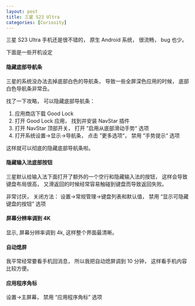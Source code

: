 ```yaml
---
layout: post
title: 三星 S23 Ultra
categories: [Curiosity]
---
```


三星 S23 Ultra 手机还是很不错的， 原生 Android 系统， 很流畅， bug 也少。

下面是一些开机设定

#### 隐藏底部导航条
三星的系统没办法去掉底部白色的导航条， 导致一些全屏深色应用的时候， 底部白色导航条非常丑。

找了一下攻略， 可以隐藏底部导航条：
1. 应用商店下载 Good Lock
2. 打开 Good Lock 应用， 找到并安装 NavStar 插件
3. 打开 NavStar 顶部开关， 打开 ”启用从底部滑动手势“ 选项
4. 打开系统设置->显示->导航条， 点击 ”更多选项“， 禁用 ”手势提示“ 选项

这样就可以彻底的隐藏底部导航条啦。

#### 隐藏输入法底部按钮
三星默认给输入法下面打开了额外的一个空行和隐藏输入法的按钮， 这样会导致键盘布局很高， 又滑返回的时候经常容易触碰到键盘而导致返回失败。

非常讨厌， 关闭方法： 设置->常规管理->键盘列表和默认值， 禁用 “显示可隐藏键盘的按钮” 选项

#### 屏幕分辨率调到 4K
显示, 屏幕分辨率调到 4k, 这样整个界面最清晰。

#### 自动熄屏
我平常经常要看手机回消息， 所以我把自动熄屏调到 10 分钟， 这样看手机内容比较方便。

#### 应用程序角标
设置->主屏幕， 禁用 “应用程序角标” 选项

